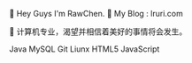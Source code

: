 👋 Hey Guys I'm RawChen.
👾 My Blog : lruri.com

🌱 计算机专业，渴望并相信着美好的事情将会发生。

 Java MySQL Git Liunx HTML5 JavaScript
